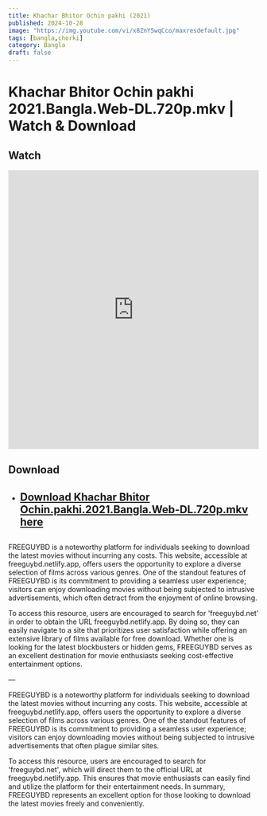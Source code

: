 ```yaml
---
title: Khachar Bhitor Ochin pakhi (2021)
published: 2024-10-28
image: "https://img.youtube.com/vi/x8ZnY5wqCco/maxresdefault.jpg"
tags: [bangla,chorki]
category: Bangla
draft: false
---
```


# Khachar Bhitor Ochin pakhi 2021.Bangla.Web-DL.720p.mkv  | Watch & Download
  
## Watch

<iframe  frameborder="0"  allowfullscreen="true"  scrolling="no"  allow="autoplay;fullscreen"  src="https://freecatv.pages.dev/gdplayer?player=fluidplayer&provider=rand&format=video%2Fmp4&link=https://pixeldrain.com/api/file/p1dYdw4N?download"  style="border:0px #ffffff none;" height="560px" width="100%" allowfullscreen></iframe>

## Download  


* ##  [Download Khachar Bhitor Ochin.pakhi.2021.Bangla.Web-DL.720p.mkv here](https://pixeldrain.com/api/file/p1dYdw4N?download) 
## 
FREEGUYBD is a noteworthy platform for individuals seeking to download the latest movies without incurring any costs. This website, accessible at freeguybd.netlify.app, offers users the opportunity to explore a diverse selection of films across various genres. One of the standout features of FREEGUYBD is its commitment to providing a seamless user experience; visitors can enjoy downloading movies without being subjected to intrusive advertisements, which often detract from the enjoyment of online browsing.

To access this resource, users are encouraged to search for 'freeguybd.net' in order to obtain the URL freeguybd.netlify.app. By doing so, they can easily navigate to a site that prioritizes user satisfaction while offering an extensive library of films available for free download. Whether one is looking for the latest blockbusters or hidden gems, FREEGUYBD serves as an excellent destination for movie enthusiasts seeking cost-effective entertainment options.

—

FREEGUYBD is a noteworthy platform for individuals seeking to download the latest movies without incurring any costs. This website, accessible at freeguybd.netlify.app, offers users the opportunity to explore a diverse selection of films across various genres. One of the standout features of FREEGUYBD is its commitment to providing a seamless user experience; visitors can enjoy downloading movies without being subjected to intrusive advertisements that often plague similar sites.

To access this resource, users are encouraged to search for 'freeguybd.net', which will direct them to the official URL at freeguybd.netlify.app. This ensures that movie enthusiasts can easily find and utilize the platform for their entertainment needs. In summary, FREEGUYBD represents an excellent option for those looking to download the latest movies freely and conveniently.
 
